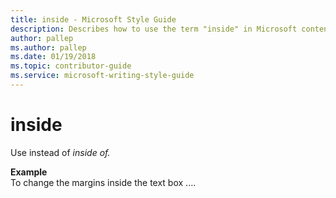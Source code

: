 ```yaml
---
title: inside - Microsoft Style Guide
description: Describes how to use the term "inside" in Microsoft content.
author: pallep
ms.author: pallep
ms.date: 01/19/2018
ms.topic: contributor-guide
ms.service: microsoft-writing-style-guide
---
```


# inside

Use instead of *inside of.*

**Example**  
To change the margins inside the text box ....
